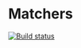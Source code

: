 # Matchers
[![Build status](https://ci.appveyor.com/api/projects/status/f9hpjlhqgc8gga7k/branch/main?svg=true)](https://ci.appveyor.com/project/Antikab/matchers/branch/main)
